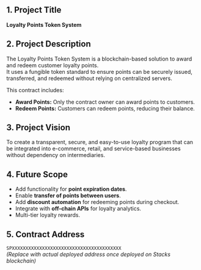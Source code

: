 ## 1. Project Title
**Loyalty Points Token System**

## 2. Project Description
The Loyalty Points Token System is a blockchain-based solution to award and redeem customer loyalty points.  
It uses a fungible token standard to ensure points can be securely issued, transferred, and redeemed without relying on centralized servers.  

This contract includes:
- **Award Points:** Only the contract owner can award points to customers.
- **Redeem Points:** Customers can redeem points, reducing their balance.

## 3. Project Vision
To create a transparent, secure, and easy-to-use loyalty program that can be integrated into e-commerce, retail, and service-based businesses without dependency on intermediaries.

## 4. Future Scope
- Add functionality for **point expiration dates**.
- Enable **transfer of points between users**.
- Add **discount automation** for redeeming points during checkout.
- Integrate with **off-chain APIs** for loyalty analytics.
- Multi-tier loyalty rewards.

## 5. Contract Address
`SPXXXXXXXXXXXXXXXXXXXXXXXXXXXXXXXXXXXXXXXX`  
*(Replace with actual deployed address once deployed on Stacks blockchain)*

